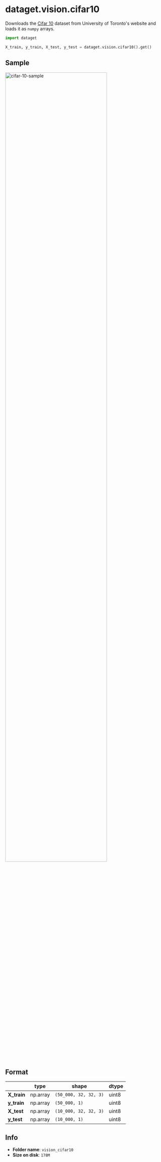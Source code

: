 
# dataget.vision.cifar10

Downloads the [Cifar 10](https://www.cs.toronto.edu/~kriz/cifar.html) dataset from University of Toronto's website and loads it as `numpy` arrays.

```python
import dataget

X_train, y_train, X_test, y_test = dataget.vision.cifar10().get()
```
## Sample
<img alt="cifar-10-sample" src="https://miro.medium.com/max/944/1*6XQqOifwnmplS22zCRRVaw.png" width="80%" />

## Format

|             | type     | shape                 | dtype |
| ----------- | -------- | --------------------- | ----- |
| **X_train** | np.array | `(50_000, 32, 32, 3)` | uint8 |
| **y_train** | np.array | `(50_000, 1)`         | uint8 |
| **X_test**  | np.array | `(10_000, 32, 32, 3)` | uint8 |
| **y_test**  | np.array | `(10_000, 1)`         | uint8 |

## Info
* **Folder name**: `vision_cifar10`
* **Size on disk**: `178M`
